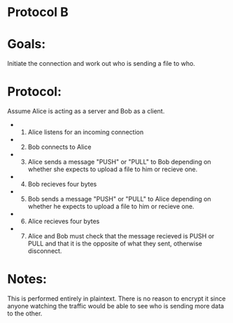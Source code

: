 # Protocol B

# Goals:

Initiate the connection and work out who is sending a file to who.

# Protocol:

Assume Alice is acting as a server and Bob as a client.

* 1. Alice listens for an incoming connection
* 2. Bob connects to Alice
* 3. Alice sends a message "PUSH" or "PULL" to Bob depending on whether she expects to upload a file to him or recieve one.
* 4. Bob recieves four bytes
* 5. Bob sends a message "PUSH" or "PULL" to Alice depending on whether he expects to upload a file to him or recieve one.
* 6. Alice recieves four bytes
* 7. Alice and Bob must check that the message recieved is PUSH or PULL and that it is the opposite of what they sent, otherwise disconnect.

# Notes:

This is performed entirely in plaintext. There is no reason to encrypt it since anyone watching the traffic would be able to see who is sending more data to the other.
